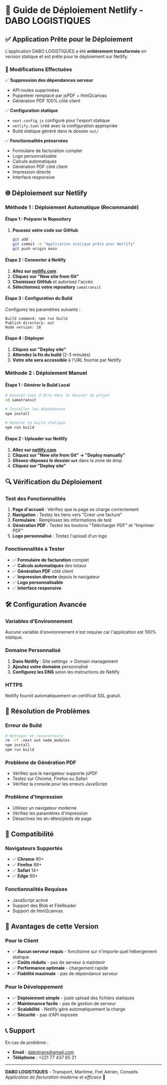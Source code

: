 # 🚀 Guide de Déploiement Netlify - DABO LOGISTIQUES

## ✅ Application Prête pour le Déploiement

L'application DABO LOGISTIQUES a été **entièrement transformée** en version statique et est prête pour le déploiement sur Netlify.

### 🔧 Modifications Effectuées

✅ **Suppression des dépendances serveur**
- API routes supprimées
- Puppeteer remplacé par jsPDF + html2canvas
- Génération PDF 100% côté client

✅ **Configuration statique**
- `next.config.js` configuré pour l'export statique
- `netlify.toml` créé avec la configuration appropriée
- Build statique généré dans le dossier `out/`

✅ **Fonctionnalités préservées**
- Formulaire de facturation complet
- Logo personnalisable
- Calculs automatiques
- Génération PDF côté client
- Impression directe
- Interface responsive

## 🌐 Déploiement sur Netlify

### Méthode 1 : Déploiement Automatique (Recommandé)

#### Étape 1 : Préparer le Repository
1. **Poussez votre code sur GitHub**
   ```bash
   git add .
   git commit -m "Application statique prête pour Netlify"
   git push origin main
   ```

#### Étape 2 : Connecter à Netlify
1. **Allez sur [netlify.com](https://netlify.com)**
2. **Cliquez sur "New site from Git"**
3. **Choisissez GitHub** et autorisez l'accès
4. **Sélectionnez votre repository** `samatransit`

#### Étape 3 : Configuration du Build
Configurez les paramètres suivants :

```
Build command: npm run build
Publish directory: out
Node version: 18
```

#### Étape 4 : Déployer
1. **Cliquez sur "Deploy site"**
2. **Attendez la fin du build** (2-3 minutes)
3. **Votre site sera accessible** à l'URL fournie par Netlify

### Méthode 2 : Déploiement Manuel

#### Étape 1 : Générer le Build Local
```bash
# Assurez-vous d'être dans le dossier du projet
cd samatransit

# Installer les dépendances
npm install

# Générer le build statique
npm run build
```

#### Étape 2 : Uploader sur Netlify
1. **Allez sur [netlify.com](https://netlify.com)**
2. **Cliquez sur "New site from Git" → "Deploy manually"**
3. **Glissez-déposez le dossier `out`** dans la zone de drop
4. **Cliquez sur "Deploy site"**

## 🔍 Vérification du Déploiement

### Test des Fonctionnalités
1. **Page d'accueil** : Vérifiez que la page se charge correctement
2. **Navigation** : Testez les liens vers "Créer une facture"
3. **Formulaire** : Remplissez les informations de test
4. **Génération PDF** : Testez les boutons "Télécharger PDF" et "Imprimer PDF"
5. **Logo personnalisé** : Testez l'upload d'un logo

### Fonctionnalités à Tester
- ✅ **Formulaire de facturation** complet
- ✅ **Calculs automatiques** des totaux
- ✅ **Génération PDF** côté client
- ✅ **Impression directe** depuis le navigateur
- ✅ **Logo personnalisable**
- ✅ **Interface responsive**

## 🛠️ Configuration Avancée

### Variables d'Environnement
Aucune variable d'environnement n'est requise car l'application est 100% statique.

### Domaine Personnalisé
1. **Dans Netlify** : Site settings → Domain management
2. **Ajoutez votre domaine** personnalisé
3. **Configurez les DNS** selon les instructions de Netlify

### HTTPS
Netlify fournit automatiquement un certificat SSL gratuit.

## 🚨 Résolution de Problèmes

### Erreur de Build
```bash
# Nettoyer et reconstruire
rm -rf .next out node_modules
npm install
npm run build
```

### Problème de Génération PDF
- Vérifiez que le navigateur supporte jsPDF
- Testez sur Chrome, Firefox ou Safari
- Vérifiez la console pour les erreurs JavaScript

### Problème d'Impression
- Utilisez un navigateur moderne
- Vérifiez les paramètres d'impression
- Désactivez les en-têtes/pieds de page

## 📱 Compatibilité

### Navigateurs Supportés
- ✅ **Chrome** 90+
- ✅ **Firefox** 88+
- ✅ **Safari** 14+
- ✅ **Edge** 90+

### Fonctionnalités Requises
- JavaScript activé
- Support des Blob et FileReader
- Support de html2canvas

## 🎯 Avantages de cette Version

### Pour le Client
- ✅ **Aucun serveur requis** - fonctionne sur n'importe quel hébergement statique
- ✅ **Coûts réduits** - pas de serveur à maintenir
- ✅ **Performance optimale** - chargement rapide
- ✅ **Fiabilité maximale** - pas de dépendance serveur

### Pour le Développement
- ✅ **Déploiement simple** - juste upload des fichiers statiques
- ✅ **Maintenance facile** - pas de gestion de serveur
- ✅ **Scalabilité** - Netlify gère automatiquement la charge
- ✅ **Sécurité** - pas d'API exposée

## 📞 Support

En cas de problème :
- **Email** : dabotrans@gmail.com
- **Téléphone** : +221 77 437 65 21

---

**DABO LOGISTIQUES** - Transport, Maritime, Fret Aérien, Conseils
*Application de facturation moderne et efficace* 🚀

